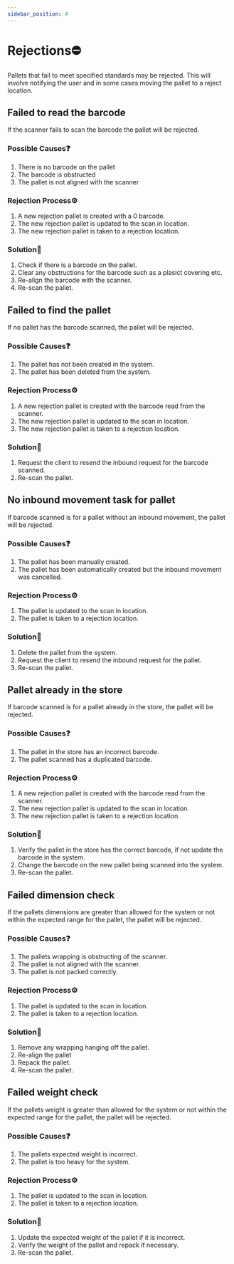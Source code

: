 ```yaml
---
sidebar_position: 4
---
```


# Rejections⛔
Pallets that fail to meet specified standards may be rejected. This will involve notifying the user and in some cases moving the pallet to a reject location.

## Failed to read the barcode

If the scanner fails to scan the barcode the pallet will be rejected.

### Possible Causes❓
1) There is no barcode on the pallet
2) The barcode is obstructed
3) The pallet is not aligned with the scanner

### Rejection Process⚙️
1) A new rejection pallet is created with a 0 barcode.
2) The new rejection pallet is updated to the scan in location.
3) The new rejection pallet is taken to a rejection location.

### Solution🔧
1) Check if there is a barcode on the pallet.
2) Clear any obstructions for the barcode such as a plasict covering etc.
3) Re-align the barcode with the scanner.
4) Re-scan the pallet. 

## Failed to find the pallet

If no pallet has the barcode scanned, the pallet will be rejected.

### Possible Causes❓
1) The pallet has not been created in the system.
2) The pallet has been deleted from the system.

### Rejection Process⚙️
1) A new rejection pallet is created with the barcode read from the scanner.
2) The new rejection pallet is updated to the scan in location.
3) The new rejection pallet is taken to a rejection location.

### Solution🔧
1) Request the client to resend the inbound request for the barcode scanned.
2) Re-scan the pallet. 

## No inbound movement task for pallet

If barcode scanned is for a pallet without an inbound movement, the pallet will be rejected.

### Possible Causes❓
1) The pallet has been manually created.
2) The pallet has been automatically created but the inbound movement was cancelled.

### Rejection Process⚙️
1) The pallet is updated to the scan in location.
2) The pallet is taken to a rejection location.

### Solution🔧
1) Delete the pallet from the system.
2) Request the client to resend the inbound request for the pallet.
3) Re-scan the pallet. 

## Pallet already in the store

If barcode scanned is for a pallet already in the store, the pallet will be rejected.

### Possible Causes❓
1) The pallet in the store has an incorrect barcode.
2) The pallet scanned has a duplicated barcode.

### Rejection Process⚙️
1) A new rejection pallet is created with the barcode read from the scanner.
2) The new rejection pallet is updated to the scan in location.
3) The new rejection pallet is taken to a rejection location.

### Solution🔧
1) Verify the pallet in the store has the correct barcode, if not update the barcode in the system.
2) Change the barcode on the new pallet being scanned into the system.
3) Re-scan the pallet. 

## Failed dimension check

If the pallets dimensions are greater than allowed for the system or not within the expected range for the pallet, the pallet will be rejected.

### Possible Causes❓
1) The pallets wrapping is obstructing of the scanner.
2) The pallet is not aligned with the scanner.
3) The pallet is not packed correctly.

### Rejection Process⚙️
1) The pallet is updated to the scan in location.
2) The pallet is taken to a rejection location.

### Solution🔧
1) Remove any wrapping hanging off the pallet.
2) Re-align the pallet
3) Repack the pallet.
4) Re-scan the pallet. 

## Failed weight check

If the pallets weight is greater than allowed for the system or not within the expected range for the pallet, the pallet will be rejected.

### Possible Causes❓
1) The pallets expected weight is incorrect.
2) The pallet is too heavy for the system.

### Rejection Process⚙️
1) The pallet is updated to the scan in location.
2) The pallet is taken to a rejection location.

### Solution🔧
1) Update the expected weight of the pallet if it is incorrect.
2) Verify the weight of the pallet and repack if necessary.
3) Re-scan the pallet. 
